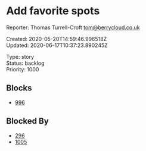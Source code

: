 # Add favorite spots

Reporter: Thomas Turrell-Croft <tom@berrycloud.co.uk>  

Created: 2020-05-20T14:59:46.996518Z  
Updated: 2020-06-17T10:37:23.890245Z

Type: story  
Status: backlog  
Priority: 1000

## Blocks
- [996](996.md "Another subtask")

## Blocked By
- [296](296.md "Vertical header")
- [1005](1005.md "Create subtask")
